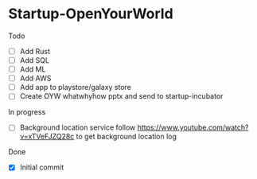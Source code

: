 # Startup-OpenYourWorld
Todo
- [ ] Add Rust
- [ ] Add SQL
- [ ] Add ML
- [ ] Add AWS
- [ ] Add app to playstore/galaxy store
- [ ] Create OYW whatwhyhow pptx and send to startup-incubator

In progress
- [ ] Background location service
follow https://www.youtube.com/watch?v=xTVeFJZQ28c to get background location log

Done
- [x] Initial commit
